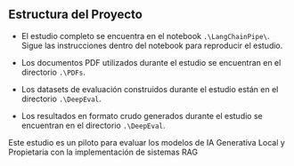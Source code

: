 

## Estructura del Proyecto

- El estudio completo se encuentra en el notebook `.\LangChainPipe\`. Sigue las instrucciones dentro del notebook para reproducir el estudio.

- Los documentos PDF utilizados durante el estudio se encuentran en el directorio `.\PDFs`.

- Los datasets de evaluación construidos durante el estudio están en el directorio `.\DeepEval`.

- Los resultados en formato crudo generados durante el estudio se encuentran en el directorio `.\DeepEval`.

Este estudio es un piloto para evaluar los modelos de IA Generativa Local y Propietaria con la implementación de sistemas RAG

